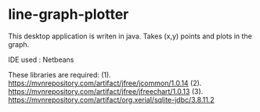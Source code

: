 # line-graph-plotter
This desktop application is writen in java. Takes (x,y) points and plots in the graph. 

IDE used : Netbeans

These libraries are required:
(1). https://mvnrepository.com/artifact/jfree/jcommon/1.0.14
(2). https://mvnrepository.com/artifact/jfree/jfreechart/1.0.13
(3). https://mvnrepository.com/artifact/org.xerial/sqlite-jdbc/3.8.11.2

